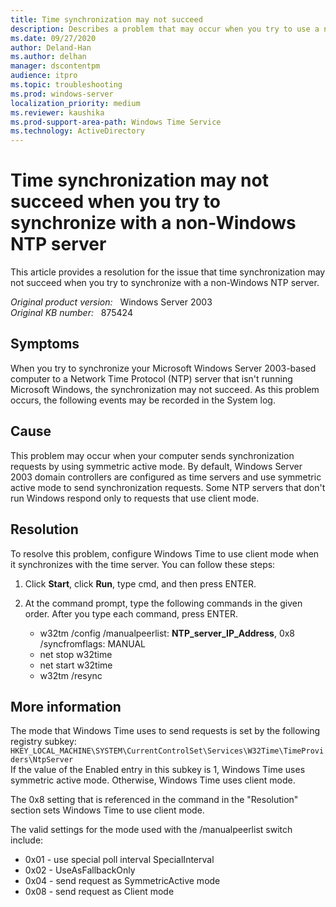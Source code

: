 ```yaml
---
title: Time synchronization may not succeed 
description: Describes a problem that may occur when you try to use a non-Windows NTP time server as a time source. Provides steps to let you synchronize to the non-Windows NTP server.
ms.date: 09/27/2020
author: Deland-Han
ms.author: delhan 
manager: dscontentpm
audience: itpro
ms.topic: troubleshooting
ms.prod: windows-server
localization_priority: medium
ms.reviewer: kaushika
ms.prod-support-area-path: Windows Time Service
ms.technology: ActiveDirectory
---
```

# Time synchronization may not succeed when you try to synchronize with a non-Windows NTP server  

This article provides a resolution for the issue that time synchronization may not succeed when you try to synchronize with a non-Windows NTP server.

_Original product version:_ &nbsp; Windows Server 2003  
_Original KB number:_ &nbsp; 875424

## Symptoms

When you try to synchronize your Microsoft Windows Server 2003-based computer to a Network Time Protocol (NTP) server that isn't running Microsoft Windows, the synchronization may not succeed. As this problem occurs, the following events may be recorded in the System log.

## Cause

This problem may occur when your computer sends synchronization requests by using symmetric active mode. By default, Windows Server 2003 domain controllers are configured as time servers and use symmetric active mode to send synchronization requests. Some NTP servers that don't run Windows respond only to requests that use client mode.

## Resolution

To resolve this problem, configure Windows Time to use client mode when it synchronizes with the time server. You can follow these steps:  

1. Click **Start**, click **Run**, type cmd, and then press ENTER.
2. At the command prompt, type the following commands in the given order. After you type each command, press ENTER.

   - w32tm /config /manualpeerlist: **NTP_server_IP_Address**, 0x8 /syncfromflags: MANUAL  
   - net stop w32time  
   - net start w32time  
   - w32tm /resync  

## More information

The mode that Windows Time uses to send requests is set by the following registry subkey: `HKEY_LOCAL_MACHINE\SYSTEM\CurrentControlSet\Services\W32Time\TimeProviders\NtpServer`  
If the value of the Enabled entry in this subkey is 1, Windows Time uses symmetric active mode. Otherwise, Windows Time uses client mode.

The 0x8 setting that is referenced in the command in the "Resolution" section sets Windows Time to use client mode.

The valid settings for the mode used with the /manualpeerlist switch include:  

- 0x01 - use special poll interval SpecialInterval
- 0x02 - UseAsFallbackOnly
- 0x04 - send request as SymmetricActive mode
- 0x08 - send request as Client mode

